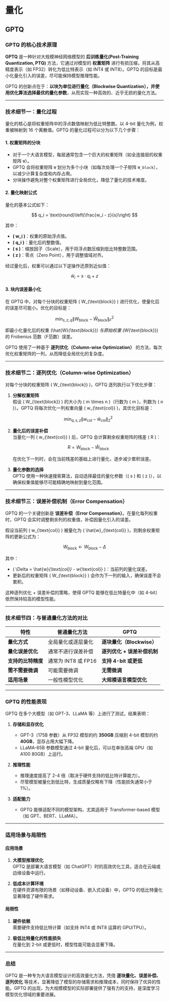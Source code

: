 # 量化
## GPTQ
### **GPTQ 的核心技术原理**

**GPTQ** 是一种针对大规模神经网络模型的 **后训练量化(Post-Training Quantization, PTQ)** 方法，它通过对模型的 **权重矩阵** 进行有损压缩，将其从高精度表示（如 FP32）转化为低比特表示（如 INT4 或 INT8）。GPTQ 的目标是最小化量化引入的误差，尽可能保持模型推理性能。

GPTQ 的创新点在于：**以块为单位进行量化（Blockwise Quantization），并使用优化算法选择最优的量化参数**，从而实现一种高效的、近乎无损的量化方法。

---

### **技术细节一：量化过程**

量化的核心是将权重矩阵中的浮点数值映射为低比特整数。以 4-bit 量化为例，权重被映射到 16 个离散值。GPTQ 的量化过程可以分为以下几个步骤：

#### 1. **权重矩阵的分块**
- 对于一个大语言模型，每层通常包含一个巨大的权重矩阵（如全连接层的权重矩阵 `W`）。
- GPTQ 会将权重矩阵 `W` 划分为多个小块（如每次处理一个子矩阵 `W_block`），以减少计算复杂度和内存占用。
- 分块操作避免对整个权重矩阵进行全局优化，降低了量化的技术难度。

#### 2. **量化映射公式**
量化的基本公式如下：

$$
q_i = \text{round}\left(\frac{w_i - z}{s}\right)
$$

其中：
- **\( w_i \)**：权重的原始浮点值。
- **\( q_i \)**：量化后的整数值。
- **\( s \)**：缩放因子（Scale），用于将浮点数压缩到低比特整数范围。
- **\( z \)**：零点（Zero Point），用于调整值域对齐。

经过量化后，权重可以通过以下逆操作还原到近似值：

$$
\hat{w}_i = s \cdot q_i + z
$$

#### 3. **块内误差最小化**
在 GPTQ 中，对每个分块的权重矩阵 \( W_{\text{block}} \) 进行优化，使量化后的误差尽可能小。优化的目标是：

$$
\min_{s, z, q} \| W_{\text{block}} - \hat{W}_{\text{block}} \|_F^2
$$

即最小化量化后的权重 \(\hat{W}_{\text{block}}\) 与原始权重 \(W_{\text{block}}\) 的 Frobenius 范数（F范数）误差。

GPTQ 使用了一种基于 **逐列优化（Column-wise Optimization）** 的方法，每次优化权重矩阵的一列，从而降低全局优化的复杂度。

---

### **技术细节二：逐列优化（Column-wise Optimization）**

对每个分块的权重矩阵 \( W_{\text{block}} \)，GPTQ 逐列执行以下优化步骤：

1. **分解权重矩阵**  
   假设 \( W_{\text{block}} \) 的大小为 \( m \times n \)（行数为 \( m \)，列数为 \( n \)）。GPTQ 将每次优化一列权重向量 \( w_{\text{col}} \)，其优化目标是：

   $$
   \min_{q, s, z} \| w_{\text{col}} - \hat{w}_{\text{col}} \|_2^2
   $$

2. **量化后的误差补偿**  
   当量化一列 \( w_{\text{col}} \) 后，GPTQ 会计算剩余权重矩阵的残差 \( R \)：

   $$
   R = W_{\text{block}} - \hat{W}_{\text{block}}
   $$

   在优化下一列时，会在当前残差的基础上进行量化，逐步减少累积误差。

3. **量化参数的选择**  
   GPTQ 使用一种快速搜索算法，自动选择最佳的量化参数（\( s \) 和 \( z \)），以确保权重值能够尽可能精确地映射到量化范围。

---

### **技术细节三：误差补偿机制（Error Compensation）**

GPTQ 的一个关键创新是 **误差补偿（Error Compensation）**。在量化每列权重时，GPTQ 会实时调整剩余列的权重值，补偿因量化引入的误差。

假设当前列 \( w_{\text{col}} \) 被量化为 \( \hat{w}_{\text{col}} \)，则剩余权重矩阵的更新公式为：

$$
W_{\text{block}} \leftarrow W_{\text{block}} - \Delta
$$

其中：
- \( \Delta = \hat{w}_{\text{col}} - w_{\text{col}} \)：当前列的量化误差。
- 更新后的权重矩阵 \( W_{\text{block}} \) 会作为下一列的输入，确保误差不会累积。

这种逐列优化 + 误差补偿的策略，使得 GPTQ 能够在低比特量化中（如 4-bit）依然保持较高的模型性能。

---

### **技术细节四：与普通量化方法的对比**

| 特性                  | 普通量化方法                 | GPTQ                          |
|-----------------------|-----------------------------|-------------------------------|
| **量化方式**           | 全局量化或逐层量化           | **逐块量化（Blockwise）**      |
| **量化误差优化**       | 通常不进行误差补偿           | **逐列优化 + 误差补偿机制**    |
| **支持的比特精度**     | 通常为 INT8 或 FP16          | **支持 4-bit 或更低**          |
| **需不需要微调**       | 可能需要微调                 | **无需微调**                  |
| **适用场景**           | 一般性模型优化               | **大规模语言模型优化**         |

---

### **GPTQ 的性能表现**

GPTQ 在多个大模型（如 GPT-3、LLaMA 等）上进行了测试，结果表明：

1. **存储和显存优化**  
   - GPT-3（175B 参数）从 FP32 模型的约 **350GB** 压缩到 4-bit 模型的约 **40GB**，显存占用大幅下降。
   - LLaMA-65B 参数模型通过 4-bit 量化后，可以在单张高端 GPU（如 A100 80GB）上运行。

2. **推理性能**  
   - 推理速度提高了 2-4 倍（取决于硬件支持的低比特计算能力）。
   - 尽管模型被量化到低比特，生成质量仅略有下降（性能损失通常小于 1%）。

3. **适配能力**  
   - GPTQ 能够适配不同的模型架构，尤其适用于 Transformer-based 模型（如 GPT、BERT、LLaMA）。

---

### **适用场景与局限性**

#### 应用场景
1. **大模型推理优化**  
   GPTQ 是部署大语言模型（如 ChatGPT）时的高效优化工具，适合在云端或边缘设备中运行。

2. **低成本计算环境**  
   在硬件资源有限的场景（如移动设备、嵌入式设备）中，GPTQ 的低比特量化显著降低了硬件需求。

#### 局限性
1. **硬件依赖**  
   需要硬件支持低比特计算（如支持 INT4 或 INT8 运算的 GPU/TPU）。

2. **极低比特量化的性能损失**  
   在量化到 2-bit 或更低时，模型性能可能会显著下降。

---

### **总结**

GPTQ 是一种专为大语言模型设计的高效量化方法，凭借 **逐块量化、误差补偿、逐列优化** 等技术，显著降低了模型的存储需求和推理成本，同时保持了优异的性能。GPTQ 的出现，为大规模模型的实际部署提供了强有力的支持，是深度学习模型优化领域的重要进展。
